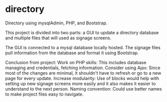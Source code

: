 # directory
Directory using mysqlAdmin, PHP, and Bootstrap.

This project is divided into two parts: a GUI to update a directory database and multiple files that will used as signage screens.

The GUI is connected to a mysql database locally hosted. The signage files pull information from the database and format it using Bootstrap.


Conclusion from project:
Work on PHP skills: This includes database managing and credentials, fetching information.
Consider using Ajax: Since most of the changes are minimal, it shouldn't have to refresh or go to a new page for every update.
Increase modularity: Use of blocks would help with setting up new signage screens more easily and it also makes it easier to understand to the next person.
Naming convention: Could use better names to make project files easy to navigate.
